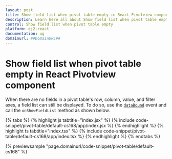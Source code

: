 ```yaml
---
layout: post
title: Show field list when pivot table empty in React Pivotview component | Syncfusion
description: Learn here all about Show field list when pivot table empty in Syncfusion React Pivotview component of Syncfusion Essential JS 2 and more.
control: Show field list when pivot table empty 
platform: ej2-react
documentation: ug
domainurl: ##DomainURL##
---
```


# Show field list when pivot table empty in React Pivotview component

When there are no fields in a pivot table's row, column, value, and filter axes, a field list can still be displayed. To do so, use the [`dataBound`](https://ej2.syncfusion.com/react/documentation/api/pivotview/#databound) event and call the `onShowFieldList` method as shown below.

{% tabs %}
{% highlight js tabtitle="index.jsx" %}
{% include code-snippet/pivot-table/default-cs168/app/index.jsx %}
{% endhighlight %}
{% highlight ts tabtitle="index.tsx" %}
{% include code-snippet/pivot-table/default-cs168/app/index.tsx %}
{% endhighlight %}
{% endtabs %}

 {% previewsample "page.domainurl/code-snippet/pivot-table/default-cs168" %}
